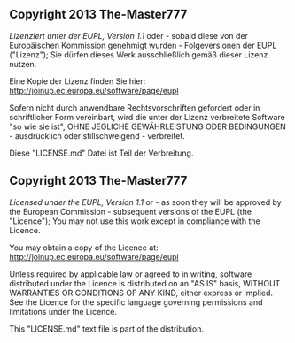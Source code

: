 ﻿Copyright 2013 The-Master777
----------------------------

*Lizenziert unter der EUPL, Version 1.1* oder - sobald diese von der Europäischen Kommission genehmigt wurden - Folgeversionen der EUPL ("Lizenz"); Sie dürfen dieses Werk ausschließlich gemäß dieser Lizenz nutzen.

Eine Kopie der Lizenz finden Sie hier: http://joinup.ec.europa.eu/software/page/eupl

Sofern nicht durch anwendbare Rechtsvorschriften gefordert oder in schriftlicher Form vereinbart, wird die unter der Lizenz verbreitete Software "so wie sie ist", OHNE JEGLICHE GEWÄHRLEISTUNG ODER BEDINGUNGEN - ausdrücklich oder stillschweigend - verbreitet.

Diese "LICENSE.md" Datei ist Teil der Verbreitung.


Copyright 2013 The-Master777
----------------------------

*Licensed under the EUPL, Version 1.1* or - as soon they will be approved by the European Commission - subsequent versions of the EUPL (the "Licence"); You may not use this work except in compliance with the Licence.

You may obtain a copy of the Licence at: http://joinup.ec.europa.eu/software/page/eupl

Unless required by applicable law or agreed to in writing, software distributed under the Licence is distributed on an "AS IS" basis, WITHOUT WARRANTIES OR CONDITIONS OF ANY KIND, either express or implied. See the Licence for the specific language governing permissions and limitations under the Licence.

This "LICENSE.md" text file is part of the distribution.